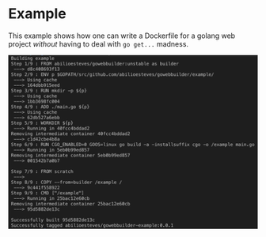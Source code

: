 # Example

This example shows how one can write a Dockerfile for a golang web project *without* having to deal with `go get...` madness.

![example-build](https://raw.githubusercontent.com/abilioesteves/gowebbuilder/assets/example-build.png)
